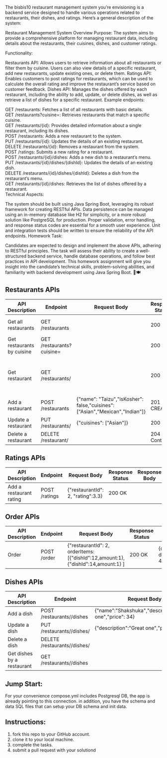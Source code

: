 The bisbis10 restaurant management system you’re envisioning is a backend service designed to handle various operations related to restaurants, their dishes, and ratings. Here’s a general description of the system:

Restaurant Management System Overview
Purpose: The system aims to provide a comprehensive platform for managing restaurant data, including details about the restaurants, their cuisines, dishes, and customer ratings.

Functionality:

Restaurants API: Allows users to retrieve information about all restaurants or filter them by cuisine. Users can also view details of a specific restaurant, add new restaurants, update existing ones, or delete them.
Ratings API: Enables customers to post ratings for restaurants, which can be used to calculate the overall rating and improve the restaurant’s service based on customer feedback.
Dishes API: Manages the dishes offered by each restaurant, including the ability to add, update, or delete dishes, as well as retrieve a list of dishes for a specific restaurant.
Example endpoints:

GET /restaurants: Fetches a list of all restaurants with basic details. <br>
GET /restaurants?cuisine=: Retrieves restaurants that match a specific cuisine.<br>
GET /restaurants/{id}: Provides detailed information about a single restaurant, including its dishes.<br>
POST /restaurants: Adds a new restaurant to the system.<br>
PUT /restaurants/{id}: Updates the details of an existing restaurant.<br>
DELETE /restaurants/{id}: Removes a restaurant from the system.<br>
POST /ratings: Submits a new rating for a restaurant.<br>
POST /restaurants/{id}/dishes: Adds a new dish to a restaurant’s menu.<br>
PUT /restaurants/{id}/dishes/{dishId}: Updates the details of an existing dish.<br>
DELETE /restaurants/{id}/dishes/{dishId}: Deletes a dish from the restaurant’s menu.<br>
GET /restaurants/{id}/dishes: Retrieves the list of dishes offered by a restaurant.<br>
Technical Aspects:

The system should be built using Java Spring Boot, leveraging its robust framework for creating RESTful APIs.
Data persistence can be managed using an in-memory database like H2 for simplicity, or a more robust solution like PostgreSQL for production.
Proper validation, error handling, and response status codes are essential for a smooth user experience.
Unit and integration tests should be written to ensure the reliability of the API endpoints.
Homework Task:

Candidates are expected to design and implement the above APIs, adhering to RESTful principles.
The task will assess their ability to create a well-structured backend service, handle database operations, and follow best practices in API development.
This homework assignment will give you insight into the candidate’s technical skills, problem-solving abilities, and familiarity with backend development using Java Spring Boot. 🚀🍽️



## Restaurants APIs

| API Description           | Endpoint                | Request Body                                             | Response Status | Response Body                                                                                           |
|---------------------------|-------------------------|----------------------------------------------------------|-----------------|--------------------------------------------------------------------------------------------------------|
| Get all restaurants       | GET /restaurants        |                                                          | 200 OK          | [{"id": "1","name": "Taizu","rating" : 4.83,"isKosher" : false,"cuisines": ["Asian","Mexican","Indian"]}] |
| Get restaurants by cuisine| GET /restaurants?cuisine= |                                                         | 200 OK          | [{"id": "1","name": "Taizu","rating" : 4.83,"isKosher" : false,"cuisines": ["Asian","Mexican","Indian"]}] |
| Get restaurant            | GET /restaurants/       |                                                          | 200 OK          | {"id": "1","name": "Taizu","rating" : 4.83,"isKosher" : false,"cuisines": ["Asian","Mexican","Indian"],"dishes": [{"id": "1","name": "Noodles","description": "Amazing one","price": 59}]} |
| Add a restaurant          | POST /restaurants       | {"name": "Taizu","isKosher": false,"cuisines": ["Asian","Mexican","Indian"]} | 201 CREATED     |                                                                                                        |
| Update a restaurant       | PUT /restaurants/       | {"cuisines": ["Asian"]}                                 | 200 OK          |                                                                                                        |
| Delete a restaurant       | DELETE /restaurant/     |                                                          | 204 No Content  |                                                                                                        |

## Ratings APIs

| API Description           | Endpoint               | Request Body                          | Response Status | Response Body |
|---------------------------|------------------------|---------------------------------------|-----------------|---------------|
| Add a restaurant rating   | POST /ratings          | {"restaurantId": 2, "rating":3.3}     | 200 OK          |               |

## Order APIs

| API Description           | Endpoint               | Request Body                          | Response Status | Response Body |
|---------------------------|------------------------|---------------------------------------|-----------------|---------------|
| Order    | POST /order          | {"restaurantId": 2, orderItems:[{"dishId":12,amount:1},{"dishId":14,amount:1}  ]   | 200 OK          |  {orderId:"ef401fc8-d545-424b-928d-4789cd47bb6e"}             |

## Dishes APIs

| API Description           | Endpoint                | Request Body                             | Response Status | Response Body                                                     |
|---------------------------|-------------------------|------------------------------------------|-----------------|------------------------------------------------------------------|
| Add a dish                | POST /restaurants//dishes | {"name":"Shakshuka","description":"Great one","price": 34} | 201 CREATED     |                                                                  |
| Update a dish             | PUT /restaurants//dishes/ | {"description":"Great one","price": 34} | 200 OK          |                                                                  |
| Delete a dish             | DELETE /restaurants//dishes/ |                                        | 204 No Content  |                                                                  |
| Get dishes by a restaurant| GET /restaurants//dishes  |                                         | 200 OK          | [{"id":"1","name":"Humus","description":"Good one","price": 48}] |




## Jump Start:
For your convenience compose.yml includes Postgresql DB, the app is already pointing to this connection.
in addition, you have the schema and data SQL files that can setup your DB schema and init data. 


## Instructions:
 1. fork this repo to your GitHub account.
 2. clone it to your local machine.
 3. complete the tasks.
 4. submit a pull request with your solutiond
